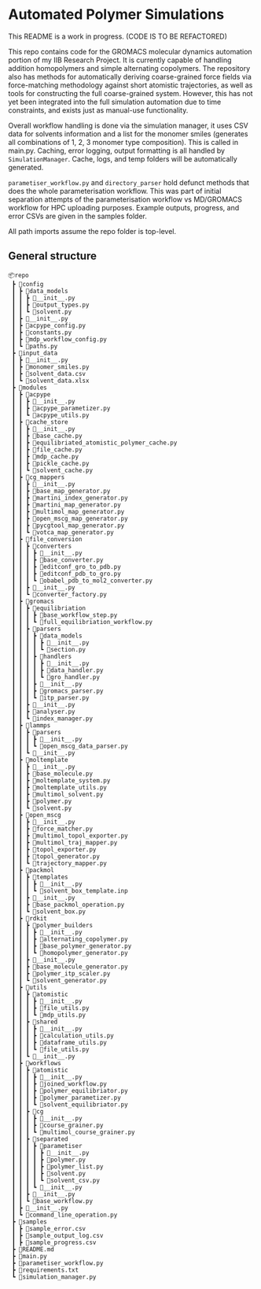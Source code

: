 # Automated Polymer Simulations

This README is a work in progress. (CODE IS TO BE REFACTORED)

This repo contains code for the GROMACS molecular dynamics automation portion of my IIB Research Project. It is currently capable of handling addition homopolymers and simple alternating copolymers. The repository also has methods for automatically deriving coarse-grained force fields via force-matching methodology against short atomistic trajectories, as well as tools for constructing the full coarse-grained system. However, this has not yet been integrated into the full simulation automation due to time constraints, and exists just as manual-use functionality.

Overall workflow handling is done via the simulation manager, it uses CSV data for solvents information and a list for the monomer smiles (generates all combinations of 1, 2, 3 monomer type composition). This is called in main.py. Caching, error logging, output formatting is all handled by `SimulationManager`. Cache, logs, and temp folders will be automatically generated.

`parametiser_workflow.py` and `directory_parser` hold defunct methods that does the whole parameterisation workflow. This was part of initial separation attempts of the parameterisation workflow vs MD/GROMACS workflow for HPC uploading purposes. Example outputs, progress, and error CSVs are given in the samples folder.

All path imports assume the repo folder is top-level.

## General structure

```
📦repo
 ┣ 📂config
 ┃ ┣ 📂data_models
 ┃ ┃ ┣ 📜__init__.py
 ┃ ┃ ┣ 📜output_types.py
 ┃ ┃ ┗ 📜solvent.py
 ┃ ┣ 📜__init__.py
 ┃ ┣ 📜acpype_config.py
 ┃ ┣ 📜constants.py
 ┃ ┣ 📜mdp_workflow_config.py
 ┃ ┗ 📜paths.py
 ┣ 📂input_data
 ┃ ┣ 📜__init__.py
 ┃ ┣ 📜monomer_smiles.py
 ┃ ┣ 📜solvent_data.csv
 ┃ ┗ 📜solvent_data.xlsx
 ┣ 📂modules
 ┃ ┣ 📂acpype
 ┃ ┃ ┣ 📜__init__.py
 ┃ ┃ ┣ 📜acpype_parametizer.py
 ┃ ┃ ┗ 📜acpype_utils.py
 ┃ ┣ 📂cache_store
 ┃ ┃ ┣ 📜__init__.py
 ┃ ┃ ┣ 📜base_cache.py
 ┃ ┃ ┣ 📜equilibriated_atomistic_polymer_cache.py
 ┃ ┃ ┣ 📜file_cache.py
 ┃ ┃ ┣ 📜mdp_cache.py
 ┃ ┃ ┣ 📜pickle_cache.py
 ┃ ┃ ┗ 📜solvent_cache.py
 ┃ ┣ 📂cg_mappers
 ┃ ┃ ┣ 📜__init__.py
 ┃ ┃ ┣ 📜base_map_generator.py
 ┃ ┃ ┣ 📜martini_index_generator.py
 ┃ ┃ ┣ 📜martini_map_generator.py
 ┃ ┃ ┣ 📜multimol_map_generator.py
 ┃ ┃ ┣ 📜open_mscg_map_generator.py
 ┃ ┃ ┣ 📜pycgtool_map_generator.py
 ┃ ┃ ┗ 📜votca_map_generator.py
 ┃ ┣ 📂file_conversion
 ┃ ┃ ┣ 📂converters
 ┃ ┃ ┃ ┣ 📜__init__.py
 ┃ ┃ ┃ ┣ 📜base_converter.py
 ┃ ┃ ┃ ┣ 📜editconf_gro_to_pdb.py
 ┃ ┃ ┃ ┣ 📜editconf_pdb_to_gro.py
 ┃ ┃ ┃ ┗ 📜obabel_pdb_to_mol2_converter.py
 ┃ ┃ ┣ 📜__init__.py
 ┃ ┃ ┗ 📜converter_factory.py
 ┃ ┣ 📂gromacs
 ┃ ┃ ┣ 📂equilibriation
 ┃ ┃ ┃ ┣ 📜base_workflow_step.py
 ┃ ┃ ┃ ┗ 📜full_equilibriation_workflow.py
 ┃ ┃ ┣ 📂parsers
 ┃ ┃ ┃ ┣ 📂data_models
 ┃ ┃ ┃ ┃ ┣ 📜__init__.py
 ┃ ┃ ┃ ┃ ┗ 📜section.py
 ┃ ┃ ┃ ┣ 📂handlers
 ┃ ┃ ┃ ┃ ┣ 📜__init__.py
 ┃ ┃ ┃ ┃ ┣ 📜data_handler.py
 ┃ ┃ ┃ ┃ ┗ 📜gro_handler.py
 ┃ ┃ ┃ ┣ 📜__init__.py
 ┃ ┃ ┃ ┣ 📜gromacs_parser.py
 ┃ ┃ ┃ ┗ 📜itp_parser.py
 ┃ ┃ ┣ 📜__init__.py
 ┃ ┃ ┣ 📜analyser.py
 ┃ ┃ ┗ 📜index_manager.py
 ┃ ┣ 📂lammps
 ┃ ┃ ┣ 📂parsers
 ┃ ┃ ┃ ┣ 📜__init__.py
 ┃ ┃ ┃ ┗ 📜open_mscg_data_parser.py
 ┃ ┃ ┗ 📜__init__.py
 ┃ ┣ 📂moltemplate
 ┃ ┃ ┣ 📜__init__.py
 ┃ ┃ ┣ 📜base_molecule.py
 ┃ ┃ ┣ 📜moltemplate_system.py
 ┃ ┃ ┣ 📜moltemplate_utils.py
 ┃ ┃ ┣ 📜multimol_solvent.py
 ┃ ┃ ┣ 📜polymer.py
 ┃ ┃ ┗ 📜solvent.py
 ┃ ┣ 📂open_mscg
 ┃ ┃ ┣ 📜__init__.py
 ┃ ┃ ┣ 📜force_matcher.py
 ┃ ┃ ┣ 📜multimol_topol_exporter.py
 ┃ ┃ ┣ 📜multimol_traj_mapper.py
 ┃ ┃ ┣ 📜topol_exporter.py
 ┃ ┃ ┣ 📜topol_generator.py
 ┃ ┃ ┗ 📜trajectory_mapper.py
 ┃ ┣ 📂packmol
 ┃ ┃ ┣ 📂templates
 ┃ ┃ ┃ ┣ 📜__init__.py
 ┃ ┃ ┃ ┗ 📜solvent_box_template.inp
 ┃ ┃ ┣ 📜__init__.py
 ┃ ┃ ┣ 📜base_packmol_operation.py
 ┃ ┃ ┗ 📜solvent_box.py
 ┃ ┣ 📂rdkit
 ┃ ┃ ┣ 📂polymer_builders
 ┃ ┃ ┃ ┣ 📜__init__.py
 ┃ ┃ ┃ ┣ 📜alternating_copolymer.py
 ┃ ┃ ┃ ┣ 📜base_polymer_generator.py
 ┃ ┃ ┃ ┗ 📜homopolymer_generator.py
 ┃ ┃ ┣ 📜__init__.py
 ┃ ┃ ┣ 📜base_molecule_generator.py
 ┃ ┃ ┣ 📜polymer_itp_scaler.py
 ┃ ┃ ┗ 📜solvent_generator.py
 ┃ ┣ 📂utils
 ┃ ┃ ┣ 📂atomistic
 ┃ ┃ ┃ ┣ 📜__init__.py
 ┃ ┃ ┃ ┣ 📜file_utils.py
 ┃ ┃ ┃ ┗ 📜mdp_utils.py
 ┃ ┃ ┣ 📂shared
 ┃ ┃ ┃ ┣ 📜__init__.py
 ┃ ┃ ┃ ┣ 📜calculation_utils.py
 ┃ ┃ ┃ ┣ 📜dataframe_utils.py
 ┃ ┃ ┃ ┗ 📜file_utils.py
 ┃ ┃ ┗ 📜__init__.py
 ┃ ┣ 📂workflows
 ┃ ┃ ┣ 📂atomistic
 ┃ ┃ ┃ ┣ 📜__init__.py
 ┃ ┃ ┃ ┣ 📜joined_workflow.py
 ┃ ┃ ┃ ┣ 📜polymer_equilibriator.py
 ┃ ┃ ┃ ┣ 📜polymer_parametizer.py
 ┃ ┃ ┃ ┗ 📜solvent_equilibriator.py
 ┃ ┃ ┣ 📂cg
 ┃ ┃ ┃ ┣ 📜__init__.py
 ┃ ┃ ┃ ┣ 📜course_grainer.py
 ┃ ┃ ┃ ┗ 📜multimol_course_grainer.py
 ┃ ┃ ┣ 📂separated
 ┃ ┃ ┃ ┣ 📂parametiser
 ┃ ┃ ┃ ┃ ┣ 📜__init__.py
 ┃ ┃ ┃ ┃ ┣ 📜polymer.py
 ┃ ┃ ┃ ┃ ┣ 📜polymer_list.py
 ┃ ┃ ┃ ┃ ┣ 📜solvent.py
 ┃ ┃ ┃ ┃ ┗ 📜solvent_csv.py
 ┃ ┃ ┃ ┗ 📜__init__.py
 ┃ ┃ ┣ 📜__init__.py
 ┃ ┃ ┗ 📜base_workflow.py
 ┃ ┣ 📜__init__.py
 ┃ ┗ 📜command_line_operation.py
 ┣ 📂samples
 ┃ ┣ 📜sample_error.csv
 ┃ ┣ 📜sample_output_log.csv
 ┃ ┣ 📜sample_progress.csv
 ┣ 📜README.md
 ┣ 📜main.py
 ┣ 📜parametiser_workflow.py
 ┣ 📜requirements.txt
 ┗ 📜simulation_manager.py
 ```
